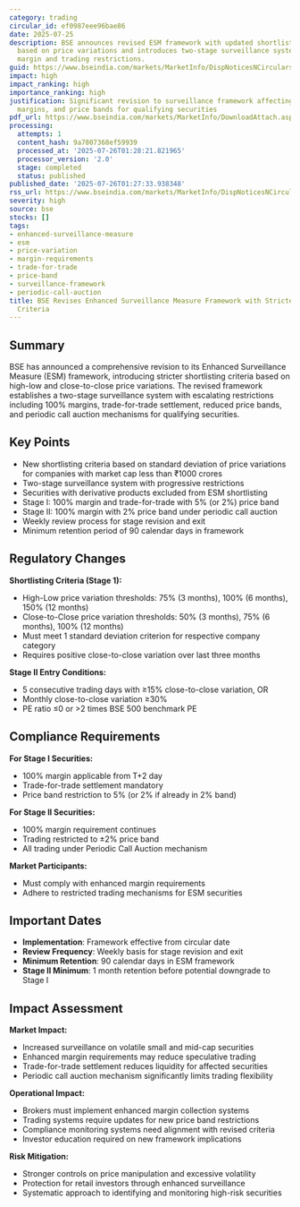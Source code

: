 ```yaml
---
category: trading
circular_id: ef0987eee96bae86
date: 2025-07-25
description: BSE announces revised ESM framework with updated shortlisting criteria
  based on price variations and introduces two-stage surveillance system with specific
  margin and trading restrictions.
guid: https://www.bseindia.com/markets/MarketInfo/DispNoticesNCirculars.aspx?Noticeid={028B22D1-EC52-403A-B3C2-F50717CF36E4}&noticeno=20250725-61&dt=07/25/2025&icount=61&totcount=69&flag=0
impact: high
impact_ranking: high
importance_ranking: high
justification: Significant revision to surveillance framework affecting trading conditions,
  margins, and price bands for qualifying securities
pdf_url: https://www.bseindia.com/markets/MarketInfo/DownloadAttach.aspx?id=20250725-61&attachedId=ccc3a9c0-0dff-4df7-b948-f05d75c88d44
processing:
  attempts: 1
  content_hash: 9a7807368ef59939
  processed_at: '2025-07-26T01:28:21.821965'
  processor_version: '2.0'
  stage: completed
  status: published
published_date: '2025-07-26T01:27:33.938348'
rss_url: https://www.bseindia.com/markets/MarketInfo/DispNoticesNCirculars.aspx?Noticeid={028B22D1-EC52-403A-B3C2-F50717CF36E4}&noticeno=20250725-61&dt=07/25/2025&icount=61&totcount=69&flag=0
severity: high
source: bse
stocks: []
tags:
- enhanced-surveillance-measure
- esm
- price-variation
- margin-requirements
- trade-for-trade
- price-band
- surveillance-framework
- periodic-call-auction
title: BSE Revises Enhanced Surveillance Measure Framework with Stricter Price Variation
  Criteria
---
```


## Summary

BSE has announced a comprehensive revision to its Enhanced Surveillance Measure (ESM) framework, introducing stricter shortlisting criteria based on high-low and close-to-close price variations. The revised framework establishes a two-stage surveillance system with escalating restrictions including 100% margins, trade-for-trade settlement, reduced price bands, and periodic call auction mechanisms for qualifying securities.

## Key Points

- New shortlisting criteria based on standard deviation of price variations for companies with market cap less than ₹1000 crores
- Two-stage surveillance system with progressive restrictions
- Securities with derivative products excluded from ESM shortlisting
- Stage I: 100% margin and trade-for-trade with 5% (or 2%) price band
- Stage II: 100% margin with 2% price band under periodic call auction
- Weekly review process for stage revision and exit
- Minimum retention period of 90 calendar days in framework

## Regulatory Changes

**Shortlisting Criteria (Stage 1):**
- High-Low price variation thresholds: 75% (3 months), 100% (6 months), 150% (12 months)
- Close-to-Close price variation thresholds: 50% (3 months), 75% (6 months), 100% (12 months)
- Must meet 1 standard deviation criterion for respective company category
- Requires positive close-to-close variation over last three months

**Stage II Entry Conditions:**
- 5 consecutive trading days with ≥15% close-to-close variation, OR
- Monthly close-to-close variation ≥30%
- PE ratio ≤0 or >2 times BSE 500 benchmark PE

## Compliance Requirements

**For Stage I Securities:**
- 100% margin applicable from T+2 day
- Trade-for-trade settlement mandatory
- Price band restriction to 5% (or 2% if already in 2% band)

**For Stage II Securities:**
- 100% margin requirement continues
- Trading restricted to ±2% price band
- All trading under Periodic Call Auction mechanism

**Market Participants:**
- Must comply with enhanced margin requirements
- Adhere to restricted trading mechanisms for ESM securities

## Important Dates

- **Implementation**: Framework effective from circular date
- **Review Frequency**: Weekly basis for stage revision and exit
- **Minimum Retention**: 90 calendar days in ESM framework
- **Stage II Minimum**: 1 month retention before potential downgrade to Stage I

## Impact Assessment

**Market Impact:**
- Increased surveillance on volatile small and mid-cap securities
- Enhanced margin requirements may reduce speculative trading
- Trade-for-trade settlement reduces liquidity for affected securities
- Periodic call auction mechanism significantly limits trading flexibility

**Operational Impact:**
- Brokers must implement enhanced margin collection systems
- Trading systems require updates for new price band restrictions
- Compliance monitoring systems need alignment with revised criteria
- Investor education required on new framework implications

**Risk Mitigation:**
- Stronger controls on price manipulation and excessive volatility
- Protection for retail investors through enhanced surveillance
- Systematic approach to identifying and monitoring high-risk securities
